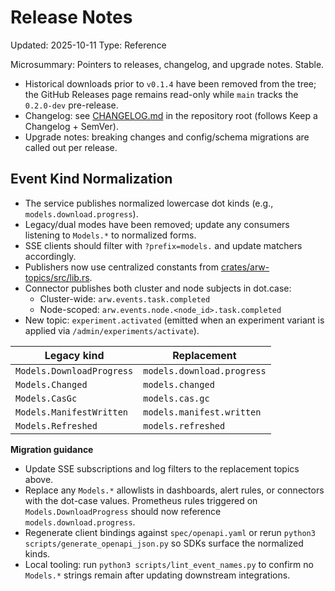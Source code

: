# Release Notes
Updated: 2025-10-11
Type: Reference

Microsummary: Pointers to releases, changelog, and upgrade notes. Stable.

- Historical downloads prior to `v0.1.4` have been removed from the tree; the GitHub Releases page remains read-only while `main` tracks the `0.2.0-dev` pre-release.
- Changelog: see [CHANGELOG.md](https://github.com/t3hw00t/ARW/blob/main/CHANGELOG.md) in the repository root (follows Keep a Changelog + SemVer).
- Upgrade notes: breaking changes and config/schema migrations are called out per release.

## Event Kind Normalization

- The service publishes normalized lowercase dot kinds (e.g., `models.download.progress`).
- Legacy/dual modes have been removed; update any consumers listening to `Models.*` to normalized forms.
- SSE clients should filter with `?prefix=models.` and update matchers accordingly.
 - Publishers now use centralized constants from [crates/arw-topics/src/lib.rs](https://github.com/t3hw00t/ARW/blob/main/crates/arw-topics/src/lib.rs).
 - Connector publishes both cluster and node subjects in dot.case:
   - Cluster-wide: `arw.events.task.completed`
   - Node-scoped: `arw.events.node.<node_id>.task.completed`
- New topic: `experiment.activated` (emitted when an experiment variant is applied via `/admin/experiments/activate`).

| Legacy kind | Replacement |
| ----------- | ----------- |
| `Models.DownloadProgress` | `models.download.progress` |
| `Models.Changed` | `models.changed` |
| `Models.CasGc` | `models.cas.gc` |
| `Models.ManifestWritten` | `models.manifest.written` |
| `Models.Refreshed` | `models.refreshed` |

**Migration guidance**
- Update SSE subscriptions and log filters to the replacement topics above.
- Replace any `Models.*` allowlists in dashboards, alert rules, or connectors with the dot-case values. Prometheus rules triggered on `Models.DownloadProgress` should now reference `models.download.progress`.
- Regenerate client bindings against `spec/openapi.yaml` or rerun `python3 scripts/generate_openapi_json.py` so SDKs surface the normalized kinds.
- Local tooling: run `python3 scripts/lint_event_names.py` to confirm no `Models.*` strings remain after updating downstream integrations.
